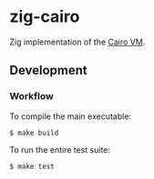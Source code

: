 # zig-cairo #

Zig implementation of the [Cairo VM](https://eprint.iacr.org/2021/1063.pdf).

## Development ##

### Workflow ###

To compile the main executable:

```
$ make build
```

To run the entire test suite:

```
$ make test
```

